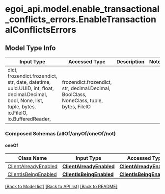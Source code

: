 # egoi_api.model.enable_transactional_conflicts_errors.EnableTransactionalConflictsErrors

## Model Type Info
Input Type | Accessed Type | Description | Notes
------------ | ------------- | ------------- | -------------
dict, frozendict.frozendict, str, date, datetime, uuid.UUID, int, float, decimal.Decimal, bool, None, list, tuple, bytes, io.FileIO, io.BufferedReader,  | frozendict.frozendict, str, decimal.Decimal, BoolClass, NoneClass, tuple, bytes, FileIO |  | 

### Composed Schemas (allOf/anyOf/oneOf/not)
#### oneOf
Class Name | Input Type | Accessed Type | Description | Notes
------------- | ------------- | ------------- | ------------- | -------------
[ClientAlreadyEnabled](ClientAlreadyEnabled.md) | [**ClientAlreadyEnabled**](ClientAlreadyEnabled.md) | [**ClientAlreadyEnabled**](ClientAlreadyEnabled.md) |  | 
[ClientIsBeingEnabled](ClientIsBeingEnabled.md) | [**ClientIsBeingEnabled**](ClientIsBeingEnabled.md) | [**ClientIsBeingEnabled**](ClientIsBeingEnabled.md) |  | 

[[Back to Model list]](../../README.md#documentation-for-models) [[Back to API list]](../../README.md#documentation-for-api-endpoints) [[Back to README]](../../README.md)

